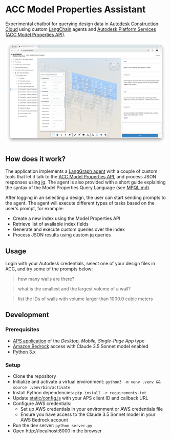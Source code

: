 # ACC Model Properties Assistant

Experimental chatbot for querying design data in [Autodesk Construction Cloud](https://construction.autodesk.com/) using custom [LangChain](https://www.langchain.com) agents and [Autodesk Platform Services](https://aps.autodesk.com) ([ACC Model Properties API](https://aps.autodesk.com/en/docs/acc/v1/tutorials/model-properties/)).

![Thumbnail](thumbnail.png)

## How does it work?

The application implements a [LangGraph agent](https://python.langchain.com/docs/how_to/migrate_agent/) with a couple of custom tools that let it talk to the [ACC Model Properties API](https://aps.autodesk.com/en/docs/acc/v1/tutorials/model-properties/), and process JSON responses using [jq](https://jqlang.org/). The agent is also provided with a short guide explaining the syntax of the Model Properties Query Language (see [MPQL.md](./MPQL.md)).

After logging in an selecting a design, the user can start sending prompts to the agent. The agent will execute different types of tasks based on the user's prompt, for example:

- Create a new index using the Model Properties API
- Retrieve list of available index fields
- Generate and execute custom queries over the index
- Process JSON results using custom jq queries

## Usage

Login with your Autodesk credentials, select one of your design files in ACC, and try some of the prompts below:

> how many walls are there?

> what is the smallest and the largest volume of a wall?

> list the IDs of walls with volume larger than 1000.0 cubic meters

## Development

### Prerequisites

- [APS application](https://aps.autodesk.com/en/docs/oauth/v2/tutorials/create-app/) of the _Desktop, Mobile, Single-Page App_ type
- [Amazon Bedrock](https://aws.amazon.com/bedrock/) access with Claude 3.5 Sonnet model enabled
- [Python 3.x](https://www.python.org/downloads/)

### Setup

- Clone the repository
- Initialize and activate a virtual environment: `python3 -m venv .venv && source .venv/bin/activate`
- Install Python dependencies: `pip install -r requirements.txt`
- Update [static/config.js](static/config.js) with your APS client ID and callback URL
- Configure AWS credentials:
  - Set up AWS credentials in your environment or AWS credentials file
  - Ensure you have access to the Claude 3.5 Sonnet model in your AWS Bedrock account
- Run the dev server: `python server.py`
- Open http://localhost:8000 in the browser